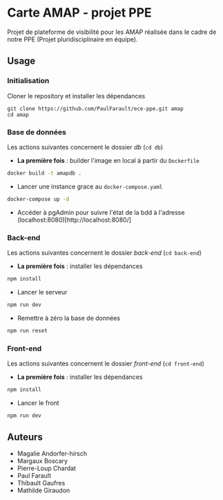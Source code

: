 # Carte AMAP - projet PPE

Projet de plateforme de visibilité pour les AMAP réalisée dans le cadre de notre PPE (Projet pluridisciplinaire en équipe).

## Usage

### Initialisation
Cloner le repository et installer les dépendances
```
git clone https://github.com/PaulFarault/ece-ppe.git amap
cd amap
```

### Base de données
Les actions suivantes concernent le dossier *db* (`cd db`)

* **La première fois** : builder l'image en local à partir du `Dockerfile`
``` bash
docker build -t amapdb .
```

* Lancer une instance grace au `docker-compose.yaml`
``` bash
docker-compose up -d
```

* Accéder à pgAdmin pour suivre l'état de la bdd à l'adresse (localhost:8080)[http://localhost:8080/]

### Back-end
Les actions suivantes concernent le dossier *back-end* (`cd back-end`)

* **La première fois** : installer les dépendances
``` bash
npm install
```

* Lancer le serveur
``` bash
npm run dev
```

* Remettre à zéro la base de données
``` bash
npm run reset
```


### Front-end
Les actions suivantes concernent le dossier *front-end* (`cd front-end`)

* **La première fois** : installer les dépendances
``` bash
npm install
```

* Lancer le front
``` bash
npm run dev
```

## Auteurs
* Magalie Andorfer-hirsch
* Margaux Boscary
* Pierre-Loup Chardat
* Paul Farault
* Thibault Gaufres
* Mathilde Giraudon